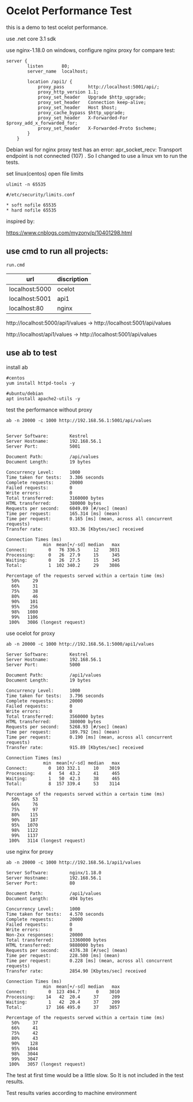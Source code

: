 # Ocelot Performance Test

this is a demo to test ocelot performance.

use .net core 3.1 sdk

use nginx-1.18.0 on windows, configure nginx proxy for compare test:

```
server {
        listen       80;
        server_name  localhost;

        location /api1/ {
            proxy_pass         http://localhost:5001/api/;
            proxy_http_version 1.1;
            proxy_set_header   Upgrade $http_upgrade;
            proxy_set_header   Connection keep-alive;
            proxy_set_header   Host $host;
            proxy_cache_bypass $http_upgrade;
            proxy_set_header   X-Forwarded-For $proxy_add_x_forwarded_for;
            proxy_set_header   X-Forwarded-Proto $scheme;
        }
    }
```




Debian wsl for nginx proxy test has an error: apr_socket_recv: Transport endpoint is not connected (107) . So I changed to use a linux vm to run the tests.

set linux(centos) open file limits

```
ulimit -n 65535

#/etc/security/limits.conf

* soft nofile 65535
* hard nofile 65535
```


inspired by:

<https://www.cnblogs.com/myzony/p/10401298.html>

## use cmd to run all projects:

```
run.cmd
```


| url             | discription |
| -------------- | ------ |
| localhost:5000 | ocelot |
| localhost:5001 | api1 |
| localhost:80 | nginx |


http://localhost:5000/api1/values -> http://localhost:5001/api/values

http://localhost/api1/values -> http://localhost:5001/api/values

## use ab to test

install ab

```
#centos
yum install httpd-tools -y

#ubuntu/debian
apt install apache2-utils -y
```


test the performance without proxy
```
ab -n 20000 -c 1000 http://192.168.56.1:5001/api/values


Server Software:        Kestrel
Server Hostname:        192.168.56.1
Server Port:            5001

Document Path:          /api/values
Document Length:        19 bytes

Concurrency Level:      1000
Time taken for tests:   3.306 seconds
Complete requests:      20000
Failed requests:        0
Write errors:           0
Total transferred:      3160000 bytes
HTML transferred:       380000 bytes
Requests per second:    6049.09 [#/sec] (mean)
Time per request:       165.314 [ms] (mean)
Time per request:       0.165 [ms] (mean, across all concurrent requests)
Transfer rate:          933.36 [Kbytes/sec] received

Connection Times (ms)
              min  mean[+/-sd] median   max
Connect:        0   76 336.5     12    3031
Processing:     0   26  27.9     15     345
Waiting:        0   26  27.5     15     345
Total:          1  102 340.2     29    3086

Percentage of the requests served within a certain time (ms)
  50%     29
  66%     31
  75%     38
  80%     46
  90%    101
  95%    256
  98%   1080
  99%   1106
 100%   3086 (longest request)

```

use ocelot for proxy
```
ab -n 20000 -c 1000 http://192.168.56.1:5000/api1/values

Server Software:        Kestrel
Server Hostname:        192.168.56.1
Server Port:            5000

Document Path:          /api1/values
Document Length:        19 bytes

Concurrency Level:      1000
Time taken for tests:   3.796 seconds
Complete requests:      20000
Failed requests:        0
Write errors:           0
Total transferred:      3560000 bytes
HTML transferred:       380000 bytes
Requests per second:    5268.93 [#/sec] (mean)
Time per request:       189.792 [ms] (mean)
Time per request:       0.190 [ms] (mean, across all concurrent requests)
Transfer rate:          915.89 [Kbytes/sec] received

Connection Times (ms)
              min  mean[+/-sd] median   max
Connect:        0  103 332.1     10    3019
Processing:     4   54  43.2     41     465
Waiting:        1   50  42.3     38     465
Total:          8  157 339.4     53    3114

Percentage of the requests served within a certain time (ms)
  50%     53
  66%     76
  75%     97
  80%    115
  90%    187
  95%   1070
  98%   1122
  99%   1137
 100%   3114 (longest request)
```

use nginx for proxy

```
ab -n 20000 -c 1000 http://192.168.56.1/api1/values

Server Software:        nginx/1.18.0
Server Hostname:        192.168.56.1
Server Port:            80

Document Path:          /api1/values
Document Length:        494 bytes

Concurrency Level:      1000
Time taken for tests:   4.570 seconds
Complete requests:      20000
Failed requests:        0
Write errors:           0
Non-2xx responses:      20000
Total transferred:      13360000 bytes
HTML transferred:       9880000 bytes
Requests per second:    4376.38 [#/sec] (mean)
Time per request:       228.500 [ms] (mean)
Time per request:       0.228 [ms] (mean, across all concurrent requests)
Transfer rate:          2854.90 [Kbytes/sec] received

Connection Times (ms)
              min  mean[+/-sd] median   max
Connect:        0  123 494.7      0    3010
Processing:    14   42  20.4     37     209
Waiting:        1   42  20.4     37     209
Total:         17  166 495.0     37    3057

Percentage of the requests served within a certain time (ms)
  50%     37
  66%     41
  75%     42
  80%     43
  90%    128
  95%   1044
  98%   3044
  99%   3047
 100%   3057 (longest request)

```
The test at first time would be a little slow. So It is not included in the test results.

Test results varies according to machine environment









